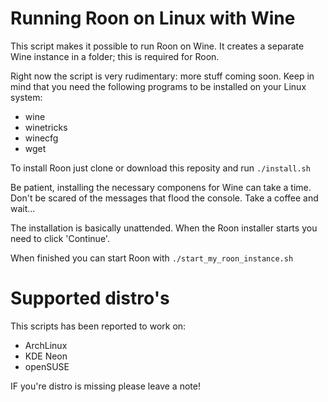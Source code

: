 # Running Roon on Linux with Wine

This script makes it possible to run Roon on Wine.
It creates a separate Wine instance in a folder; this is required for Roon.

Right now the script is very rudimentary: more stuff coming soon. Keep in mind that you need the following programs to be installed on your Linux system:

* wine
* winetricks
* winecfg
* wget

To install Roon just clone or download this reposity and run <code>./install.sh</code>

Be patient, installing the necessary componens for Wine can take a time. Don't be scared of the messages that flood the console. Take a coffee and wait...

The installation is basically unattended. When the Roon installer starts you need to click 'Continue'.

When finished you can start Roon with <code>./start_my_roon_instance.sh</code>

# Supported distro's
This scripts has been reported to work on:

* ArchLinux
* KDE Neon
* openSUSE

IF you're distro is missing please leave a note!
